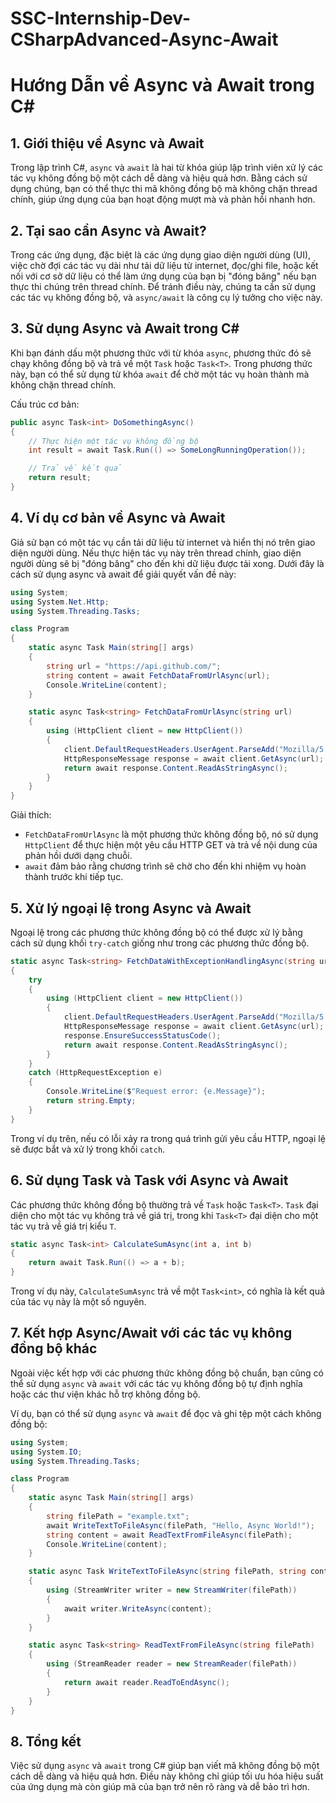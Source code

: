 # SSC-Internship-Dev-CSharpAdvanced-Async-Await
# Hướng Dẫn về Async và Await trong C#
## 1. Giới thiệu về Async và Await
Trong lập trình C#, `async` và `await` là hai từ khóa giúp lập trình viên xử lý các tác vụ không đồng bộ một cách dễ dàng và hiệu quả hơn. Bằng cách sử dụng chúng, bạn có thể thực thi mã không đồng bộ mà không chặn thread chính, giúp ứng dụng của bạn hoạt động mượt mà và phản hồi nhanh hơn.

## 2. Tại sao cần Async và Await?
Trong các ứng dụng, đặc biệt là các ứng dụng giao diện người dùng (UI), việc chờ đợi các tác vụ dài như tải dữ liệu từ internet, đọc/ghi file, hoặc kết nối với cơ sở dữ liệu có thể làm ứng dụng của bạn bị "đóng băng" nếu bạn thực thi chúng trên thread chính. Để tránh điều này, chúng ta cần sử dụng các tác vụ không đồng bộ, và `async/await` là công cụ lý tưởng cho việc này.

## 3. Sử dụng Async và Await trong C#
Khi bạn đánh dấu một phương thức với từ khóa `async`, phương thức đó sẽ chạy không đồng bộ và trả về một `Task` hoặc `Task<T>`. Trong phương thức này, bạn có thể sử dụng từ khóa `await` để chờ một tác vụ hoàn thành mà không chặn thread chính.

Cấu trúc cơ bản:

```csharp
public async Task<int> DoSomethingAsync()
{
    // Thực hiện một tác vụ không đồng bộ
    int result = await Task.Run(() => SomeLongRunningOperation());

    // Trả về kết quả
    return result;
}
```
## 4. Ví dụ cơ bản về Async và Await
Giả sử bạn có một tác vụ cần tải dữ liệu từ internet và hiển thị nó trên giao diện người dùng. Nếu thực hiện tác vụ này trên thread chính, giao diện người dùng sẽ bị "đóng băng" cho đến khi dữ liệu được tải xong. Dưới đây là cách sử dụng async và await để giải quyết vấn đề này:

```csharp
using System;
using System.Net.Http;
using System.Threading.Tasks;

class Program
{
    static async Task Main(string[] args)
    {
        string url = "https://api.github.com/";
        string content = await FetchDataFromUrlAsync(url);
        Console.WriteLine(content);
    }

    static async Task<string> FetchDataFromUrlAsync(string url)
    {
        using (HttpClient client = new HttpClient())
        {
            client.DefaultRequestHeaders.UserAgent.ParseAdd("Mozilla/5.0 (compatible; GrandCircus/1.0)");
            HttpResponseMessage response = await client.GetAsync(url);
            return await response.Content.ReadAsStringAsync();
        }
    }
}
```
Giải thích:

- `FetchDataFromUrlAsync` là một phương thức không đồng bộ, nó sử dụng `HttpClient` để thực hiện một yêu cầu HTTP GET và trả về nội dung của phản hồi dưới dạng chuỗi.
- `await` đảm bảo rằng chương trình sẽ chờ cho đến khi nhiệm vụ hoàn thành trước khi tiếp tục.
## 5. Xử lý ngoại lệ trong Async và Await
Ngoại lệ trong các phương thức không đồng bộ có thể được xử lý bằng cách sử dụng khối `try-catch` giống như trong các phương thức đồng bộ.

```csharp
static async Task<string> FetchDataWithExceptionHandlingAsync(string url)
{
    try
    {
        using (HttpClient client = new HttpClient())
        {
            client.DefaultRequestHeaders.UserAgent.ParseAdd("Mozilla/5.0 (compatible; GrandCircus/1.0)");
            HttpResponseMessage response = await client.GetAsync(url);
            response.EnsureSuccessStatusCode();
            return await response.Content.ReadAsStringAsync();
        }
    }
    catch (HttpRequestException e)
    {
        Console.WriteLine($"Request error: {e.Message}");
        return string.Empty;
    }
}
```
Trong ví dụ trên, nếu có lỗi xảy ra trong quá trình gửi yêu cầu HTTP, ngoại lệ sẽ được bắt và xử lý trong khối `catch`.

## 6. Sử dụng Task và Task<T> với Async và Await
Các phương thức không đồng bộ thường trả về `Task` hoặc `Task<T>`. `Task` đại diện cho một tác vụ không trả về giá trị, trong khi `Task<T>` đại diện cho một tác vụ trả về giá trị kiểu `T`.

```csharp
static async Task<int> CalculateSumAsync(int a, int b)
{
    return await Task.Run(() => a + b);
}
```
Trong ví dụ này, `CalculateSumAsync` trả về một `Task<int>`, có nghĩa là kết quả của tác vụ này là một số nguyên.

## 7. Kết hợp Async/Await với các tác vụ không đồng bộ khác
Ngoài việc kết hợp với các phương thức không đồng bộ chuẩn, bạn cũng có thể sử dụng `async` và `await` với các tác vụ không đồng bộ tự định nghĩa hoặc các thư viện khác hỗ trợ không đồng bộ.

Ví dụ, bạn có thể sử dụng `async` và `await` để đọc và ghi tệp một cách không đồng bộ:

```csharp
using System;
using System.IO;
using System.Threading.Tasks;

class Program
{
    static async Task Main(string[] args)
    {
        string filePath = "example.txt";
        await WriteTextToFileAsync(filePath, "Hello, Async World!");
        string content = await ReadTextFromFileAsync(filePath);
        Console.WriteLine(content);
    }

    static async Task WriteTextToFileAsync(string filePath, string content)
    {
        using (StreamWriter writer = new StreamWriter(filePath))
        {
            await writer.WriteAsync(content);
        }
    }

    static async Task<string> ReadTextFromFileAsync(string filePath)
    {
        using (StreamReader reader = new StreamReader(filePath))
        {
            return await reader.ReadToEndAsync();
        }
    }
}
```
## 8. Tổng kết
Việc sử dụng `async` và `await` trong C# giúp bạn viết mã không đồng bộ một cách dễ dàng và hiệu quả hơn. Điều này không chỉ giúp tối ưu hóa hiệu suất của ứng dụng mà còn giúp mã của bạn trở nên rõ ràng và dễ bảo trì hơn. 
